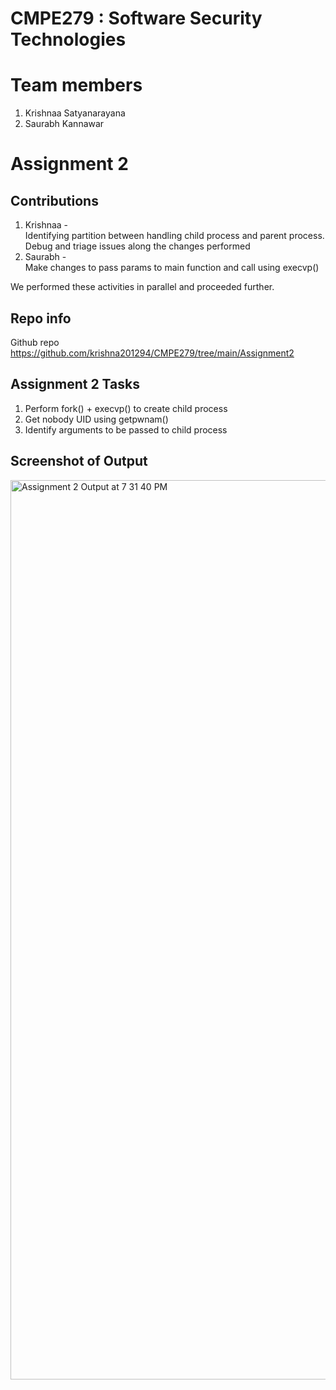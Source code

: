 # CMPE279 : Software Security Technologies

# Team members
1. Krishnaa Satyanarayana
2. Saurabh Kannawar

# Assignment 2

## Contributions
1. Krishnaa - <br>
    Identifying partition between handling child process and parent process.
    Debug and triage issues along the changes performed
2. Saurabh - <br>
    Make changes to pass params to main function and call using execvp()
    
We performed these activities in parallel and proceeded further.

## Repo info
Github repo https://github.com/krishna201294/CMPE279/tree/main/Assignment2 </i> 

## Assignment 2 Tasks
1. Perform fork() + execvp() to create child process
2. Get nobody UID using getpwnam()
3. Identify arguments to be passed to child process

## Screenshot of Output

<img width="1439" alt="Assignment 2 Output at 7 31 40 PM" src="https://user-images.githubusercontent.com/9292835/164135739-3b82544e-4d2c-4692-8387-8ac6808283c9.png">
